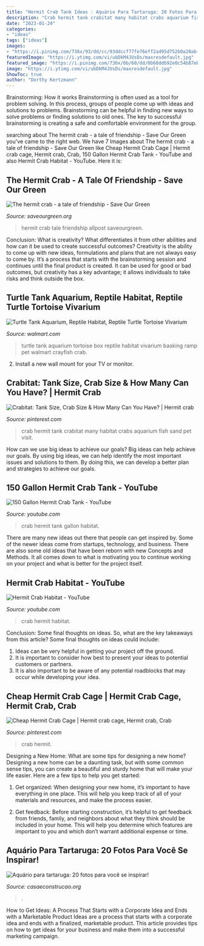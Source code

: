```yaml
---
title: "Hermit Crab Tank Ideas : Aquário Para Tartaruga: 20 Fotos Para Você Se Inspirar!"
description: "Crab hermit tank crabitat many habitat crabs aquarium fish sand pet visit"
date: "2023-01-24"
categories:
- "ideas"
tags: ["ideas"]
images:
- "https://i.pinimg.com/736x/93/dd/cc/93ddccf77fe76eff2ad95d752b0a20ab--hermit-crab-tank-hermit-crabs.jpg"
featuredImage: "https://i.ytimg.com/vi/ubDkM4JUsDs/maxresdefault.jpg"
featured_image: "https://i.pinimg.com/736x/0b/60/dd/0b60ddb92e0c54b87eb4adbfd02efb90.jpg"
image: "https://i.ytimg.com/vi/ubDkM4JUsDs/maxresdefault.jpg"
ShowToc: true
author: "Dorthy Kertzmann"
---
```



Brainstorming: How it works
Brainstorming is often used as a tool for problem solving. In this process, groups of people come up with ideas and solutions to problems. Brainstorming can be helpful in finding new ways to solve problems or finding solutions to old ones. The key to successful brainstorming is creating a safe and comfortable environment for the group.

	

		
searching about The hermit crab - a tale of friendship - Save Our Green you've came to the right web. We have 7 Images about The hermit crab - a tale of friendship - Save Our Green like Cheap Hermit Crab Cage | Hermit crab cage, Hermit crab, Crab, 150 Gallon Hermit Crab Tank - YouTube and also Hermit Crab Habitat - YouTube. Here it is:
		
    
## The Hermit Crab - A Tale Of Friendship - Save Our Green

<img loading=lazy src="https://saveourgreen.org/allpost/wp-content/uploads/2013/10/Thehermitcrab.jpg" onerror="this.onerror=null;this.src='https://tse2.mm.bing.net/th?id=OIP.R0kCIGWhBJEWNxvI8l9RSgHaDK&amp;pid=15.1';" alt="The hermit crab - a tale of friendship - Save Our Green">

_Source: saveourgreen.org_

>hermit crab tale friendship allpost saveourgreen. 

	

Conclusion: What is creativity? What differentiates it from other abilities and how can it be used to create successful outcomes?
Creativity is the ability to come up with new ideas, formulations and plans that are not always easy to come by. It’s a process that starts with the brainstorming session and continues until the final product is created. It can be used for good or bad outcomes, but creativity has a key advantage; it allows individuals to take risks and think outside the box.

    
## Turtle Tank Aquarium, Reptile Habitat, Reptile Turtle Tortoise Vivarium

<img loading=lazy src="https://i5.walmartimages.com/asr/7a31d2bf-3059-4700-bef0-d25f4ee87339_1.b84df465a024b730efd32bee1a2ced53.jpeg" onerror="this.onerror=null;this.src='https://tse4.mm.bing.net/th?id=OIP.deX0jRZ6pVEmmhoTtyQs5QHaHa&amp;pid=15.1';" alt="Turtle Tank Aquarium, Reptile Habitat, Reptile Turtle Tortoise Vivarium">

_Source: walmart.com_

>turtle tank aquarium tortoise box reptile habitat vivarium basking ramp pet walmart crayfish crab. 

	

2. Install a new wall mount for your TV or monitor.

    
## Crabitat: Tank Size, Crab Size &amp; How Many Can You Have? | Hermit Crab

<img loading=lazy src="https://i.pinimg.com/736x/93/dd/cc/93ddccf77fe76eff2ad95d752b0a20ab--hermit-crab-tank-hermit-crabs.jpg" onerror="this.onerror=null;this.src='https://tse2.mm.bing.net/th?id=OIP.EGJIX6Z3Uy6a9lT9nna8HwHaCw&amp;pid=15.1';" alt="Crabitat: Tank Size, Crab Size &amp; How Many Can You Have? | Hermit crab">

_Source: pinterest.com_

>crab hermit tank crabitat many habitat crabs aquarium fish sand pet visit. 

	

How can we use big ideas to achieve our goals?
Big ideas can help achieve our goals. By using big ideas, we can help identify the most important issues and solutions to them. By doing this, we can develop a better plan and strategies to achieve our goals.

    
## 150 Gallon Hermit Crab Tank - YouTube

<img loading=lazy src="https://i.ytimg.com/vi/WrahzfQ5C-Q/hqdefault.jpg" onerror="this.onerror=null;this.src='https://tse1.mm.bing.net/th?id=OIP.hHd1x9TIHhTToRwMUixilgHaFj&amp;pid=15.1';" alt="150 Gallon Hermit Crab Tank - YouTube">

_Source: youtube.com_

>crab hermit tank gallon habitat. 

	

There are many new ideas out there that people can get inspired by. Some of the newer ideas come from startups, technology, and business. There are also some old ideas that have been reborn with new Concepts and Methods. It all comes down to what is motivating you to continue working on your project and what is better for the project itself.

    
## Hermit Crab Habitat - YouTube

<img loading=lazy src="https://i.ytimg.com/vi/ubDkM4JUsDs/maxresdefault.jpg" onerror="this.onerror=null;this.src='https://tse4.mm.bing.net/th?id=OIP.6u87cPzmnD57aJ11uW-fnAHaEK&amp;pid=15.1';" alt="Hermit Crab Habitat - YouTube">

_Source: youtube.com_

>crab hermit habitat. 

	

Conclusion: Some final thoughts on ideas.
So, what are the key takeaways from this article?
Some final thoughts on ideas could include:
1. Ideas can be very helpful in getting your project off the ground.
2. It is important to consider how best to present your ideas to potential customers or partners.
3. It is also important to be aware of any potential roadblocks that may occur while developing your idea.

    
## Cheap Hermit Crab Cage | Hermit Crab Cage, Hermit Crab, Crab

<img loading=lazy src="https://i.pinimg.com/736x/0b/60/dd/0b60ddb92e0c54b87eb4adbfd02efb90.jpg" onerror="this.onerror=null;this.src='https://tse4.mm.bing.net/th?id=OIP.8cixm-SMOWPIC_vp-56TfgHaHa&amp;pid=15.1';" alt="Cheap Hermit Crab Cage | Hermit crab cage, Hermit crab, Crab">

_Source: pinterest.com_

>crab hermit. 

	

Designing a New Home: What are some tips for designing a new home?
Designing a new home can be a daunting task, but with some common sense tips, you can create a beautiful and sturdy home that will make your life easier. Here are a few tips to help you get started:
1. Get organized: When designing your new home, it’s important to have everything in one place. This will help you keep track of all of your materials and resources, and make the process easier.

2. Get feedback: Before starting construction, it’s helpful to get feedback from friends, family, and neighbors about what they think should be included in your home. This will help you determine which features are important to you and which don’t warrant additional expense or time.


    
## Aquário Para Tartaruga: 20 Fotos Para Você Se Inspirar!

<img loading=lazy src="https://casaeconstrucao.org/wp-content/uploads/2017/05/aquario-para-tartaruga-16.jpg" onerror="this.onerror=null;this.src='https://tse3.mm.bing.net/th?id=OIP.RYxqMULlPfkvnpBMKe5q_wHaFj&amp;pid=15.1';" alt="Aquário para tartaruga: 20 fotos para você se inspirar!">

_Source: casaeconstrucao.org_

>. 

	

How to Get Ideas: A Process That Starts with a Corporate Idea and Ends with a Marketable Product
Ideas are a process that starts with a corporate idea and ends with a finalized, marketable product. This article provides tips on how to get ideas for your business and make them into a successful marketing campaign.

